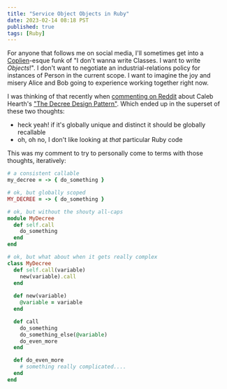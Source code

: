```yaml
---
title: "Service Object Objects in Ruby"
date: 2023-02-14 08:18 PST
published: true
tags: [Ruby]
---
```


For anyone that follows me on social media, I'll sometimes get into a [Coplien](https://deprogrammaticaipsum.com/james-coplien/)-esque funk of "I don't wanna write Classes. I want to write _Objects_!". I don't want to negotiate an industrial-relations policy for instances of Person in the current scope. I want to imagine the joy and misery Alice and Bob going to experience working together right now.

I was thinking of that recently when [commenting on Reddit](https://www.reddit.com/r/ruby/comments/10sooyr/comment/j74j5qw/?utm_source=reddit&utm_medium=web2x&context=3) about Caleb Hearth's ["The Decree Design Pattern"](https://calebhearth.com/decree). Which ended up in the superset of these two thoughts:

- heck yeah! if it's globally unique and distinct it should be globally recallable
- oh, oh no, I don't like looking at _that_ particular Ruby code

This was my comment to try to personally come to terms with those thoughts, iteratively:

```ruby
# a consistent callable
my_decree = -> { do_something }

# ok, but globally scoped
MY_DECREE = -> { do_something }

# ok, but without the shouty all-caps
module MyDecree
  def self.call 
    do_something 
  end 
end

# ok, but what about when it gets really complex
class MyDecree 
  def self.call(variable)
    new(variable).call 
  end
  
  def new(variable)
    @variable = variable
  end

  def call
    do_something
    do_something_else(@variable)
    do_even_more
  end

  def do_even_more
    # something really complicated....
  end
end
```
